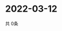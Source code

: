 # 2022-03-12
  共 0条

  <!-- BEGIN -->
  <!-- 最后更新时间Sat Mar 12 2022 20:05:28 GMT+0000 (Coordinated Universal Time) -->
  
  <!-- END -->
  
  